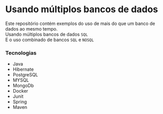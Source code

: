 # Usando múltiplos bancos de dados
Este repositório contém exemplos do uso de mais do que um banco de dados ao mesmo tempo. <br />
Usando múltiplos bancos de dados `SQL` <br />
E o uso combinado de bancos `SQL` e `NOSQL`

### Tecnologias
- Java
- Hibernate
- PostgreSQL
- MYSQL
- MongoDb
- Docker
- Junit
- Spring
- Maven
